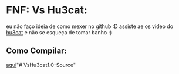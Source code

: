 # FNF: Vs Hu3cat:
eu não faço ideia de como mexer no github :D
assiste ae os video do [hu3cat](https://www.youtube.com/c/hu3cat) e não se esqueça de tomar banho :)

## Como Compilar:
[aqui](https://github.com/ShadowMario/FNF-PsychEngine)"# VsHu3cat1.0-Source" 
